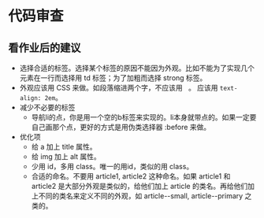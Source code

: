 # 代码审查

## 看作业后的建议
* 选择合适的标签。选择某个标签的原因不能因为外观。比如不能为了实现几个元素在一行而选择用 td 标签；为了加粗而选择 strong 标签。
* 外观应该用 CSS 来做。如段落缩进两个字，不应该用 &nbsp;&nbsp;。 应该用 `text-align: 2em`。
* 减少不必要的标签
  * 导航li的点，你是用一个空的b标签来实现的。li本身就带点的。如果一定要自己画那个点，更好的方式是用伪类选择器 :before 来做。
* 优化项
  * 给 a 加上 title 属性。
  * 给 img 加上 alt 属性。
  * 少用 id，多用 class。唯一的用id，类似的用 class。 
  * 合适的命名。不要用 article1, article2 这种命名。如果 article1 和 article2 是大部分外观是类似的，给他们加上 article 的类名。再给他们加上不同的类名来定义不同的外观，如 article--small, article--primary 之类的。
